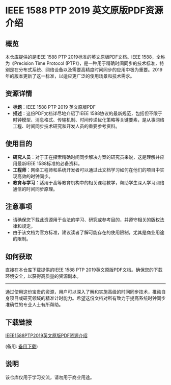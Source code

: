# IEEE 1588 PTP 2019 英文原版PDF资源介绍

## 概览

本仓库提供的是IEEE 1588 PTP 2019标准的英文原版PDF文档。IEEE 1588，全称为《Precision Time Protocol (PTP)》，是一种用于精确时间同步的技术标准，特别是在分布式系统、网络设备以及需要高精度时间同步的应用中极为重要。2019年的版本更新了这一标准，以适应更广泛的使用场景和技术需求。

## 资源详情

- **标题**：IEEE 1588 PTP 2019 英文原版PDF
- **描述**：这份PDF文档详尽地介绍了IEEE 1588协议的最新规范，包括但不限于时钟模型、消息格式、传输机制、时间传递优化策略等关键要素，是从事网络工程、时间同步技术研究和开发人员的重要参考资料。

## 使用目的

- **研究人员**：对于正在探索精确时间同步解决方案的研究员来说，这是理解并应用最新IEEE 1588标准的必备资料。
- **工程师**：网络工程师和系统开发者可以通过此文档学习如何在他们的项目中实现高效的时钟同步。
- **教育与学习**：适用于高等教育机构中的相关课程教学，帮助学生深入学习网络通信的时间同步原理。

## 注意事项

- 请确保您下载此资源用于合法的学习、研究或参考目的，并遵守相关的版权法律和规定。
- 由于该文档为官方标准，建议读者了解可能存在的使用限制，尤其是商业用途的限制。

## 如何获取

直接在本仓库下载提供的IEEE 1588 PTP 2019英文原版PDF文档。确保您的下载环境安全，以获得高质量的资源副本。

---

通过使用这份宝贵的资源，用户可以深入了解和实施高级的时间同步技术，推动自身项目或研究领域的精准计时能力。希望这份文档对所有致力于提高系统时钟同步准确性的专业人士有所帮助。

## 下载链接
[IEEE1588PTP2019英文原版PDF资源介绍](https://pan.quark.cn/s/2874090eef2c) 

(备用: [备用下载](https://pan.baidu.com/s/1xuIVvQre4a9IPmMhF5wLGg?pwd=1234))

## 说明

该仓库仅用于学习交流，请勿用于商业用途。
